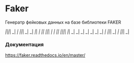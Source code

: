 # Faker

Генератр фейковых данных на базе библиотеки FAKER

_|_|_|_|          _|
_|        _|_|_|  _|  _|      _|_|    _|  _|_|
_|_|_|  _|    _|  _|_|      _|_|_|_|  _|_|
_|      _|    _|  _|  _|    _|        _|
_|        _|_|_|  _|    _|    _|_|_|  _|

### Документация
https://faker.readthedocs.io/en/master/


